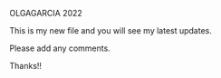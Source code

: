 OLGAGARCIA 2022

This is my new file and you will see my latest updates.

Please add any comments.

Thanks!!